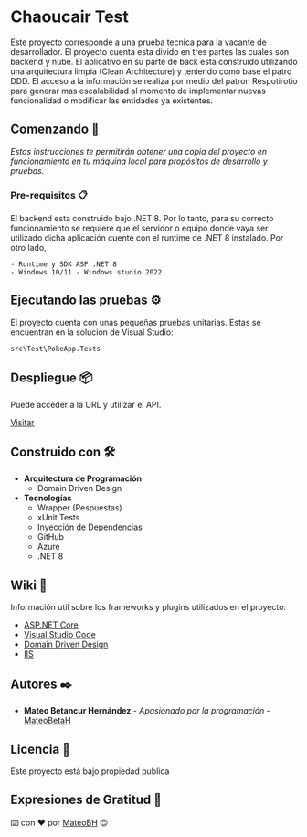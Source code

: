 # Chaoucair Test

Este proyecto corresponde a una prueba tecnica para la vacante de desarrollador. El proyecto cuenta esta divido en tres partes las cuales son backend y nube.
El aplicativo en su parte de back esta construido utilizando una arquitectura limpia (Clean Architecture) y teniendo como base el patro DDD. El acceso a la información se realiza por medio del patron Respotirotio para generar mas escalabilidad al momento de implementar nuevas funcionalidad o modificar las entidades ya existentes.

## Comenzando 🚀

_Estas instrucciones te permitirán obtener una copia del proyecto en funcionamiento en tu máquina local para propósitos de desarrollo y pruebas._

### Pre-requisitos 📋

El backend esta construido bajo .NET 8. Por lo tanto, para su correcto funcionamiento se requiere que el servidor o equipo donde vaya ser utilizado dicha aplicación cuente con el runtime de .NET 8 instalado. Por otro lado,

```
- Runtime y SDK ASP .NET 8
- Windows 10/11 - Windows studio 2022
```

## Ejecutando las pruebas ⚙️

El proyecto cuenta con unas pequeñas pruebas unitarias. Estas se encuentran en la solución de Visual Studio:
```
src\Test\PokeApp.Tests
```
## Despliegue 📦
Puede acceder a la URL y utilizar el API.

[Visitar](https://pokeapi-dugddsfufwd4afa0.eastus-01.azurewebsites.net/swagger/index.html)

## Construido con 🛠️

* **Arquitectura de Programación**
    * Domain Driven Design
* **Tecnologías**
    * Wrapper (Respuestas)
    * xUnit Tests
    * Inyección de Dependencias
    * GitHub
    * Azure
    * .NET 8

## Wiki 📖

Información util sobre los frameworks y plugins utilizados en el proyecto:

- [ASP.NET Core](https://github.com/aspnet/Home)
- [Visual Studio Code](https://github.com/Microsoft/vscode)
- [Domain Driven Design](https://redis.io/glossary/domain-driven-design-ddd/)
- [IIS](https://www.c-sharpcorner.com/article/deply-of-a-angular-application-on-iis/)

## Autores ✒️

* **Mateo Betancur Hernández** - *Apasionado por la programación* - [MateoBetaH](https://www.linkedin.com/in/mateobetah/)

## Licencia 📄
Este proyecto está bajo propiedad publica

## Expresiones de Gratitud 🎁

⌨️ con ❤️ por [MateoBH](#) 😊

